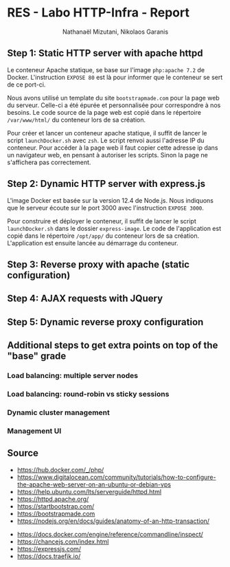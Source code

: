 # RES - Labo HTTP-Infra - Report

<center>Nathanaël Mizutani, Nikolaos Garanis</center>

## Step 1: Static HTTP server with apache httpd
 Le conteneur Apache statique, se base sur l'image `php:apache 7.2` de Docker.
 L'instruction `EXPOSE 80` est là pour informer que le conteneur se sert de ce port-ci.

 Nous avons utilisé un template du site `bootstrapmade.com` pour la page web du serveur. Celle-ci a été épurée et personnalisée pour correspondre à nos besoins.
 Le code source de la page web est copié dans le répertoire `/var/www/html/` du conteneur lors de sa création.

 Pour créer et lancer un conteneur apache statique, il suffit de lancer le script `launchDocker.sh` avec `zsh`. Le script renvoi aussi l'adresse IP du conteneur.
 Pour accéder à la page web il faut copier cette adresse ip dans un navigateur web, en pensant à autoriser les scripts. Sinon la page ne s'affichera pas correctement.

## Step 2: Dynamic HTTP server with express.js
L'image Docker est basée sur la version 12.4 de Node.js. Nous indiquons que le serveur écoute sur le port 3000 avec l'instruction `EXPOSE 3000`.

Pour construire et déployer le conteneur, il suffit de lancer le script `launchDocker.sh` dans le dossier `express-image`.
Le code de l'application est copié dans le répertoire `/opt/app/` du conteneur lors de sa création. L'application est ensuite lancée au démarrage du conteneur.


## Step 3: Reverse proxy with apache (static configuration)

## Step 4: AJAX requests with JQuery

## Step 5: Dynamic reverse proxy configuration

## Additional steps to get extra points on top of the "base" grade

### Load balancing: multiple server nodes

### Load balancing: round-robin vs sticky sessions

### Dynamic cluster management

### Management UI

## Source
* <https://hub.docker.com/_/php/>
* <https://www.digitalocean.com/community/tutorials/how-to-configure-the-apache-web-server-on-an-ubuntu-or-debian-vps>
* <https://help.ubuntu.com/lts/serverguide/httpd.html>
* <https://httpd.apache.org/>
* <https://startbootstrap.com/>
* <https://bootstrapmade.com>
* <https://nodejs.org/en/docs/guides/anatomy-of-an-http-transaction/>

- <https://docs.docker.com/engine/reference/commandline/inspect/>
- <https://chancejs.com/index.html>
- <https://expressjs.com/>
- <https://docs.traefik.io/>